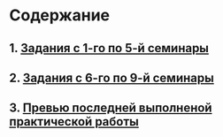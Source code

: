 # Содержание
## 1. [Задания с 1-го по 5-й семинары](https://github.com/AllIWantAreNotAvailable/GeekBrains_WebLayout/tree/GrowBe)

## 2. [Задания с 6-го по 9-й семинары](https://github.com/AllIWantAreNotAvailable/GeekBrains_WebLayout/tree/brand)

## 3. [Превью последней выполненой практической работы](https://alliwantarenotavailable.github.io/GeekBrains_WebLayout/)
